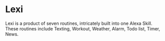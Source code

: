 # Lexi
Lexi is a product of seven routines, intricately built into one Alexa Skill. These routines include Texting, Workout, Weather, Alarm, Todo list, Timer, News. 
